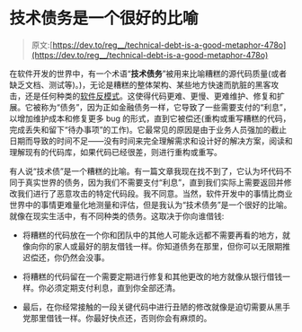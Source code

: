 # 技术债务是一个很好的比喻

> 原文:[https://dev.to/reg__/technical-debt-is-a-good-metaphor-478o](https://dev.to/reg__/technical-debt-is-a-good-metaphor-478o)

在软件开发的世界中，有一个术语“**技术债务**”被用来比喻糟糕的源代码质量(或者缺乏文档、测试等)。)，无论是糟糕的整体架构、某些地方快速而肮脏的黑客攻击，还是任何种类的[软件反模式](https://en.wikipedia.org/wiki/Anti-pattern#Software_engineering)。这使得代码更难、更慢、更难维护、修复和扩展。它被称为“债务”，因为正如金融债务一样，它导致了一些需要支付的“利息”，以增加维护成本和修复更多 bug 的形式，直到它被偿还(重构或重写糟糕的代码，完成丢失和留下“待办事项”的工作)。它最常见的原因是由于业务人员强加的截止日期而导致的时间不足——没有时间来完全理解需求和设计好的解决方案，阅读和理解现有的代码库，如果代码已经很差，则进行重构或重写。

有人说“技术债”是一个糟糕的比喻。有一篇文章我现在找不到了，它认为坏代码不同于真实世界的债务，因为我们不需要支付“利息”，直到我们实际上需要返回并修改我们进行了恶意攻击的特定代码段。我不同意。当然，软件开发中的事情比商业世界中的事情更难量化地测量和评估，但是我认为“技术债务”是一个很好的比喻。就像在现实生活中，有不同种类的债务。这取决于你向谁借钱:

*   将糟糕的代码放在一个你和团队中的其他人可能永远都不需要再看的地方，就像向你的家人或最好的朋友借钱一样。你知道债务在那里，但你可以无限期推迟偿还，你仍然会没事。

*   将糟糕的代码留在一个需要定期进行修复和其他更改的地方就像从银行借钱一样。你必须定期支付利息，直到你全部还清。

*   最后，在你经常接触的一段关键代码中进行丑陋的修改就像是迫切需要从黑手党那里借钱一样。你最好快点还，否则你会有麻烦的。